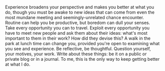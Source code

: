 

Experience broadens your perspective and makes you better at what you do, though you must be awake to new
ideas that can come from even the most mundane meeting and seemingly-unrelated chance encounter. Routine can
help you be productive, but boredom can dull your senses. Take every opportunity you can to travel. Exploit
every opportunity you have to meet new people and ask them about their ideas: what's most important to them in
their work? How did they devise this? A walk in the park at lunch time can change you, provided you're open to
examining what you see and experience. Be reflective, be thoughtful. Question yourself, your motives, your
work. Write about these things: be it on a public or private blog or in a journal. To me, this is the only way
to keep getting better at what I do. 